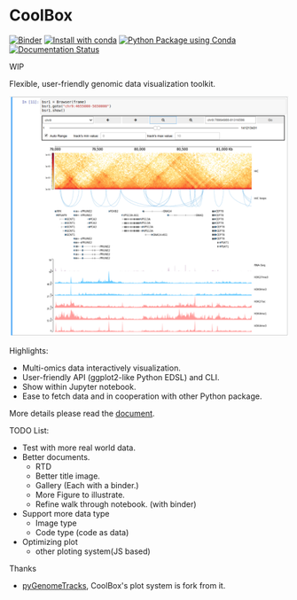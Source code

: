 CoolBox
=======

[![Binder](https://mybinder.org/badge_logo.svg)](https://mybinder.org/v2/gh/GangCaoLab/CoolBox/master?filepath=tests%2FTestRegion.ipynb)
[![Install with conda](https://anaconda.org/bioconda/coolbox/badges/installer/conda.svg)](https://anaconda.org/bioconda/coolbox)
[![Python Package using Conda](https://github.com/GangCaoLab/CoolBox/workflows/Python%20Package%20using%20Conda/badge.svg)](https://github.com/GangCaoLab/CoolBox/actions?query=workflow%3A%22Python+Package+using+Conda%22)
[![Documentation Status](https://readthedocs.org/projects/ansicolortags/badge/?version=latest)](https://gangcaolab.github.io/CoolBox/index.html)


WIP

Flexible, user-friendly genomic data visualization toolkit. 

![](docs/images/title.png)

Highlights:

* Multi-omics data interactively visualization.
* User-friendly API (ggplot2-like Python EDSL) and CLI.
* Show within Jupyter notebook.
* Ease to fetch data and in cooperation with other Python package.

More details please read the [document](https://gangcaolab.github.io/CoolBox/index.html).

TODO List:

+ Test with more real world data.
+ Better documents.
	+ RTD
	+ Better title image.
	+ Gallery (Each with a binder.)
	+ More Figure to illustrate.
	+ Refine walk through notebook. (with binder)
+ Support more data type
    + Image type
    + Code type (code as data)
+ Optimizing plot
    + other ploting system(JS based)


Thanks

+ [pyGenomeTracks](https://github.com/deeptools/pyGenomeTracks),
CoolBox's plot system is fork from it.


